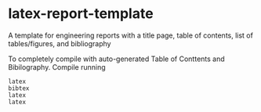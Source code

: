 # latex-report-template
A template for engineering reports with a title page, table of contents, list of tables/figures, and bibliography

To completely compile with auto-generated Table of Conttents and Bibilography. Compile running

    latex
    bibtex
    latex
    latex
